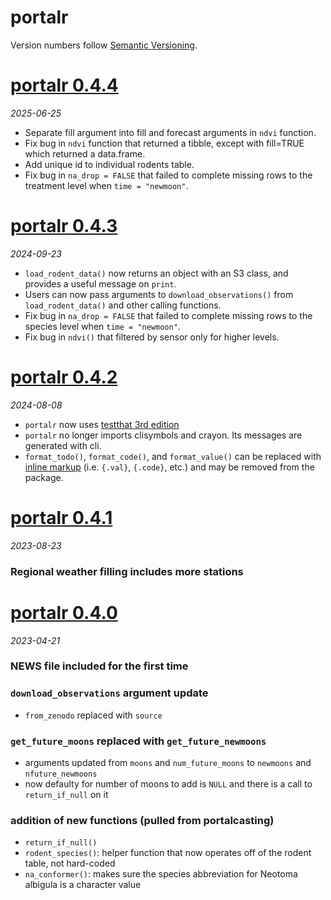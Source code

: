 # portalr

Version numbers follow [Semantic Versioning](https://semver.org/).

# [portalr 0.4.4](https://github.com/weecology/portalr/releases/tag/v0.4.4)
*2025-06-25*

* Separate fill argument into fill and forecast arguments in `ndvi` function.
* Fix bug in `ndvi` function that returned a tibble, except with fill=TRUE which returned a data.frame.
* Add unique id to individual rodents table.
* Fix bug in `na_drop = FALSE` that failed to complete missing rows to the treatment level when `time = "newmoon"`.

# [portalr 0.4.3](https://github.com/weecology/portalr/releases/tag/v0.4.3)
*2024-09-23*

* `load_rodent_data()` now returns an object with an S3 class, and provides a useful message on `print`.
* Users can now pass arguments to `download_observations()` from `load_rodent_data()` and other calling functions.
* Fix bug in `na_drop = FALSE` that failed to complete missing rows to the species level when `time = "newmoon"`.
* Fix bug in `ndvi()` that filtered by sensor only for higher levels.

# [portalr 0.4.2](https://github.com/weecology/portalr/releases/tag/v0.4.2)
*2024-08-08*

* `portalr` now uses [testthat 3rd edition](https://testthat.r-lib.org/articles/third-edition.html)
* `portalr` no longer imports clisymbols and crayon. Its messages are generated with cli.
* `format_todo()`, `format_code()`, and `format_value()` can be replaced with
  [inline markup](https://cli.r-lib.org/articles/usethis-ui.html) (i.e. `{.val}`, `{.code}`, etc.) and
  may be removed from the package.

# [portalr 0.4.1](https://github.com/weecology/portalr/releases/tag/v0.4.1)
*2023-08-23*

### Regional weather filling includes more stations

# [portalr 0.4.0](https://github.com/weecology/portalr/releases/tag/v0.4.0)
*2023-04-21*

### NEWS file included for the first time

### `download_observations` argument update
* `from_zenodo` replaced with `source`

### `get_future_moons` replaced with `get_future_newmoons`
* arguments updated from `moons` and `num_future_moons` to `newmoons` and `nfuture_newmoons`
* now defaulty for number of moons to add is `NULL`  and there is a call to `return_if_null` on it

### addition of new functions (pulled from portalcasting)
* `return_if_null()` 
* `rodent_species()`: helper function that now operates off of the rodent table, not hard-coded
* `na_conformer()`: makes sure the species abbreviation for Neotoma albigula is a character value
